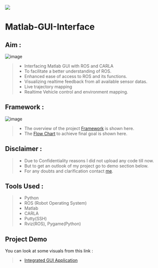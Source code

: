 ![](https://fiverr-res.cloudinary.com/images/q_auto,f_auto/gigs/131868183/original/127f7971da542f848161cdbdf7046e1c2c6b7223/do-matlab-assignment-projects-and-script.jpg)

# Matlab-GUI-Interface

## Aim :
![image](https://drive.google.com/uc?export=view&id=1n_C2lOH1XVjRWy7A-ZlCXDy9TQTQV9ZZ)

> * Interfacing Matlab GUI with ROS and CARLA
> * To facilitate a better understanding of ROS.
> * Enhanced ease of access to ROS and its functions.
> * Visualizing realtime feedback from all available sensor datas.
> * Live trajectory mapping
> * Realtime Vehicle control and environment mapping.

## Framework :
![image](https://drive.google.com/uc?export=view&id=11C4PXWyjNKXVcWjWNe9vrh648_U8RW0r)

>   * The overview of the project [Framework](https://drive.google.com/file/d/11C4PXWyjNKXVcWjWNe9vrh648_U8RW0r/view?usp=sharing) is shown here.
>   * The [Flow Chart](https://drive.google.com/file/d/1n_C2lOH1XVjRWy7A-ZlCXDy9TQTQV9ZZ/view?usp=sharing) to achieve final goal is shown here.

## Disclaimer :

>   * Due to Confidentiality reasons I did not upload any code till now.
>   * But to get an outlook of my project go to demo section below.
>   * For any doubts and clarification contact [me](https://www.linkedin.com/in/rajith-rahul-kumar-a55398120/).

## Tools Used :

>   * Python
>   * ROS (Robot Operating System)
>   * Matlab 
>   * CARLA
>   * Putty(SSH)
>   * Rviz(ROS), Pygame(Python)
 
## Project Demo

 You can look at some visuals from this link :
 
>   * [Integrated GUI Application](https://drive.google.com/file/d/139vJ0JoQv0nOsuwXV9Fn4ETY1OuQP551/view?usp=sharing)
